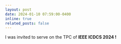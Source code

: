```yaml
---
layout: post
date: 2024-01-10 07:59:00-0400
inline: true
related_posts: false
---
```


I was invited to serve on the TPC of <strong>IEEE ICDCS 2024 !</strong>
